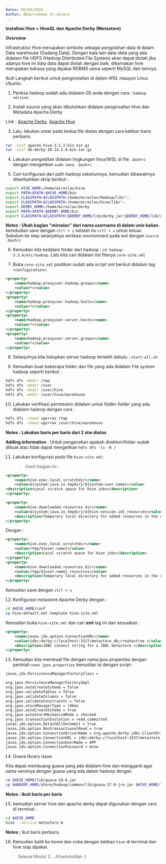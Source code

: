```yaml
---
Dates: 05/03/2024
Author: Abdurrahman Al-atsary
---
```


**Installasi Hive + HiveQL dan Apache Derby (Metastore)**

_**Overview**_

Infrastruktur Hive merupakan simbolis sebagai pengolahan data di dalam Data warehouse (Gudang Data). Dengan kata lain data-data yang ada didalam file HDFS (Hadoop Distributed File System) akan dapat diolah jika adanya hive ini data data dapat diolah dengan baik, dikarnakan hive merupakan bahasa yang dipakai RDBMS sama seperti MySQL dan lainnya.

Ikuti Langkah berikut untuk penginstallan di dalam WSL maupun Linux Ubuntu:

1. Periksa hadoop sudah ada didalam OS anda dengan cara : `hadoop version`

2. Install source yang akan dibutuhkan didalam penginsallan Hive dan Metadata Apache Derby

Link : [Apache Derby](https://db.apache.org/derby/releases/release-10_14_2_0.html), [Apache Hive](https://dlcdn.apache.org/hive/)

3. Lalu, lakukan untar pada kedua file diatas dengan cara ketikan baris perbaris.

```bash
tar -zxvf apache-hive-3.1.2-bin.tar.gz
tar -zxvf db-derby-10.14.2.0-bin.tar.gz
```

4. Lakukan pengeditan didalam lingkungan linux/WSL di file `.bashrc` dengan mengetikan `sudo nano .bashrc`

5. Cari konfigurasi dari path hadoop sebelumnya, kemudian dibawahnya ditambahkan skrip berikut :

```bash
export HIVE_HOME=/home/miroslav/hive
export PATH=$PATH:$HIVE_HOME/bin
export CLASSPATH=$CLASSPATH:/home/miroslav/Hadoop/lib/*:.
export CLASSPATH=$CLASSPATH:/home/miroslav/hive/lib/*:.
export DERBY_HOME=/home/miroslav/derby
export PATH=$PATH:$DERBY_HOME/bin
export CLASSPATH=$CLASSPATH:$DERBY_HOME/lib/derby.jar:$DERBY_HOME/lib/derbytools.jar
```

**Notes : Ubah bagian "miroslav" dari nama username di dalam unix kalian.** kemdudian save dengan `ctrl + s` setalah itu `crtl + x` untuk keluar. Sebelum ke step selanjutnya veriikasi environment pada wsl dengan `source .bashrc`

6. Kemudian kita kedalam folder dari hadoop : `cd hadoop-3.3.6/etc/hadoop`. Lalu kita cari didalam list filenya `core-site.xml`

7. Buka `core-site.xml` pastikan sudah ada script xml berikut didalam tag `<configuration>`:

```xml
<property>
    <name>hadoop.proxyuser.hadoop.groups</name>
    <value>*</value>
</property>
<property>
    <name>hadoop.proxyuser.hadoop.hosts</name>
    <value>*</value>
</property>
<property>
    <name>hadoop.proxyuser.server.hosts</name>
    <value>*</value>
</property>
<property>
    <name>hadoop.proxyuser.server.groups</name>
    <value>*</value>
</property>
```

8. Selanjutnya kita hidupkan server hadoop terlebih dahulu : `start-all.sh`

9. Kemudian buat beberapa folder dan file yang ada didalam File system hadoop seperti berikut :

```bash
hdfs dfs -mkdir /tmp
hdfs dfs -mkdir /user
hdfs dfs -mkdir /user/hive
hdfs dfs -mkdir /user/hive/warehouse
```

10. Lakukan verifikasi permission didalam untuk folder-folder yang ada didalam hadoop dengan cara :

```bash
hdfs dfs -chmod ugo+rwx /tmp
hdfs dfs -chmod ugo+rwx /user/hive/warehouse
```

**Notes : Lakukan baris per baris dari 2 stw diatas**

**Adding information** : Untuk pengecekan apakah direktori/folder sudah dibuat atau tidak dapat mengetikan `hdfs dfs -ls -R / `

11. Lakukan konfigurasi pada file `hive-site.xml`:
    > Ganti bagian ini :

```xml
<property>
    <name>hive.exec.local.scratchdir</name>
    <value>${system:java.io.tmpdir}/${system:user.name}</value>
<description>Local scratch space for Hive jobs</description>
</property>

<property>
    <name>hive.downloaded.resources.dir</name>
    <value>${system:java.io.tmpdir}/${hive.session.id}_resources</value>
    <description>Temporary local directory for added resources in the remote file system.</description>
</property>
```

Dengan :

```xml
<property>
    <name>hive.exec.local.scratchdir</name>
    <value>/tmp/${user.name}</value>
    <description>Local scratch space for Hive jobs</description>
</property>
<property>
    <name>hive.downloaded.resources.dir</name>
    <value>/tmp/${user.name}_resources</value>
    <description>Temporary local directory for added resources in the remote file system.</description>
</property>
```

Kemudian save dengan `ctrl + s`

12. Konfigurasi metastore Apache Derby dengan :

```bash
cd $HIVE_HOME/conf
cp hive-default.xml.template hive-site.xml
```

Kemudian buka `hive-site.xml` dan cari **xml** tag ini dan sesuaikan :

```xml
<property>
    <name>javax.jdo.option.ConnectionURL</name>
    <value>jdbc:derby://localhost:1527/metastore_db;create=true </value>
    <description>JDBC connect string for a JDBC metastore </description>
</property>
```

13. Kemudian kita membuat file dengan nama jpox.properties dengan perintah `nano jpox.properties` kemudian isi dengan script :

```txt
javax.jdo.PersistenceManagerFactoryClass =

org.jpox.PersistenceManagerFactoryImpl
org.jpox.autoCreateSchema = false
org.jpox.validateTables = false
org.jpox.validateColumns = false
org.jpox.validateConstraints = false
org.jpox.storeManagerType = rdbms
org.jpox.autoCreateSchema = true
org.jpox.autoStartMechanismMode = checked
org.jpox.transactionIsolation = read_committed
javax.jdo.option.DetachAllOnCommit = true
javax.jdo.option.NontransactionalRead = true
javax.jdo.option.ConnectionDriverName = org.apache.derby.jdbc.ClientDriver
javax.jdo.option.ConnectionURL = jdbc:derby://localhost:1527/metastore_db;create = true
javax.jdo.option.ConnectionUserName = APP
javax.jdo.option.ConnectionPassword = mine
```

14. Guava library issue

Kita dapat membuang guava yang ada didalam hive dan mengganti agar sama versinya dengan guava yang ada dalam hadoop dengan

```bash
rm $HIVE_HOME/lib/guava-19.0.jar
cp $HADOOP_HOME/share/hadoop/common/lib/guava-27.0-jre.jar $HIVE_HOME/lib/
```

**Notes : Ikuti baris per baris**

15. kemudian server hive dan apache derby dapat digunakan dengan cara di terminal :

```bash
cd $HIVE_HOME
hive --service metastore &
```

**Notes :** Ikut baris perbaris.

16. Kemudian balik ke home dan coba dengan ketikan `hive` di terminal dan hive siap dipakai.

> Selesai Modul 2... Alhamdulillah :)

